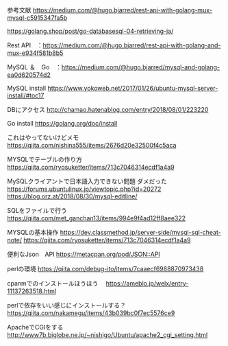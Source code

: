参考文献
https://medium.com/@hugo.bjarred/rest-api-with-golang-mux-mysql-c5915347fa5b

https://golang.shop/post/go-databasesql-04-retrieving-ja/

Rest API　：https://medium.com/@hugo.bjarred/rest-api-with-golang-and-mux-e934f581b8b5

MySQL ＆　Go　：https://medium.com/@hugo.bjarred/mysql-and-golang-ea0d620574d2

MySQL install 
https://www.yokoweb.net/2017/01/26/ubuntu-mysql-server-install/#toc17

DBにアクセス
http://chamao.hatenablog.com/entry/2018/08/01/223220

Go install
https://golang.org/doc/install

これはやってないけどメモ
https://qiita.com/nishina555/items/2676d20e32500f4c5aca

MYSQLでテーブルの作り方
https://qiita.com/ryosuketter/items/713c7046314ecdf1a4a9

MySQLクライアントで日本語入力できない問題
ダメだった　https://forums.ubuntulinux.jp/viewtopic.php?id=20272
https://blog.orz.at/2018/08/30/mysql-editline/


SQLをファイルで行う
https://qiita.com/met_ganchan13/items/994e9f4ad12ff8aee322

MYSQLの基本操作
https://dev.classmethod.jp/server-side/mysql-sql-cheat-note/
https://qiita.com/ryosuketter/items/713c7046314ecdf1a4a9


便利なJson　API
https://metacpan.org/pod/JSON::API

perlの環境
https://qiita.com/debug-ito/items/7caaecf6988870973438

cpanmでのインストールほうほう　
https://ameblo.jp/welx/entry-11137263518.html

perlで依存をいい感じにインストールする？
https://qiita.com/nakamegu/items/43b039bc0f7ec5576ce9

ApacheでCGIをする
http://www7b.biglobe.ne.jp/~nishigo/Ubuntu/apache2_cgi_setting.html
